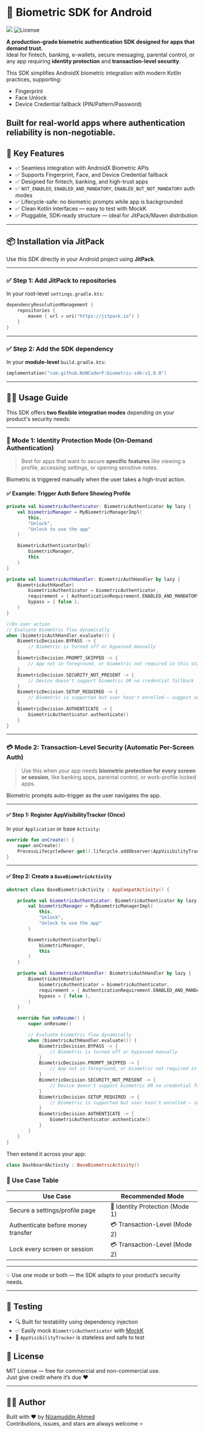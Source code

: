 # 🔐 Biometric SDK for Android

[![](https://jitpack.io/v/NoNCoderF/biometric-sdk.svg)](https://jitpack.io/#NoNCoderF/biometric-sdk)
![License](https://img.shields.io/github/license/NoNCoderF/biometric-sdk)


**A production-grade biometric authentication SDK designed for apps that demand trust.**  
Ideal for fintech, banking, e-wallets, secure messaging, parental control, or any app requiring **identity protection** and **transaction-level security**.

This SDK simplifies AndroidX biometric integration with modern Kotlin practices, supporting:

- Fingerprint
- Face Unlock
- Device Credential fallback (PIN/Pattern/Password)

Built for real-world apps where **authentication reliability is non-negotiable**.
---
## 🚀 Key Features

- ✅ Seamless integration with AndroidX Biometric APIs
- ✅ Supports Fingerprint, Face, and Device Credential fallback
- ✅ Designed for fintech, banking, and high-trust apps
- ✅ `NOT_ENABLED`, `ENABLED_AND_MANDATORY`, `ENABLED_BUT_NOT_MANDATORY` auth modes
- ✅ Lifecycle-safe: no biometric prompts while app is backgrounded
- ✅ Clean Kotlin interfaces — easy to test with MockK
- ✅ Pluggable, SDK-ready structure — ideal for JitPack/Maven distribution

---

## 📦 Installation via JitPack

Use this SDK directly in your Android project using **JitPack**.

---

### ✅ Step 1: Add JitPack to repositories

In your root-level `settings.gradle.kts`:

```kotlin
dependencyResolutionManagement {
    repositories {
        maven { url = uri("https://jitpack.io") }
    }
}
```

---

### ✅ Step 2: Add the SDK dependency

In your **module-level** `build.gradle.kts`:

```kotlin
implementation("com.github.NoNCoderF:biometric-sdk:v1.0.0")
```

---

## 🧑‍💻 Usage Guide

This SDK offers **two flexible integration modes** depending on your product's security needs:

---

### 🔐 Mode 1: Identity Protection Mode (On-Demand Authentication)

> Best for apps that want to secure **specific features** like viewing a profile, accessing settings, or opening sensitive notes.

Biometric is triggered manually when the user takes a high-trust action.

#### ✅ Example: Trigger Auth Before Showing Profile

```kotlin
private val biometricAuthenticator: BiometricAuthenticator by lazy {
    val biometricManager = MyBiometricManagerImpl(
        this,
        "Unlock",
        "Unlock to use the app"
    )

    BiometricAuthenticatorImpl(
        biometricManager,
        this
    )
}

private val biometricAuthHandler: BiometricAuthHandler by lazy {
    BiometricAuthHandler(
        biometricAuthenticator = biometricAuthenticator,
        requirement = { AuthenticationRequirement.ENABLED_AND_MANDATORY },
        bypass = { false },
    )
}

//On user action
// Evaluate biometric flow dynamically
when (biometricAuthHandler.evaluate()) {
    BiometricDecision.BYPASS -> {
        // Biometric is turned off or bypassed manually
    }
    BiometricDecision.PROMPT_SKIPPED -> {
        // App not in foreground, or biometric not required in this state
    }
    BiometricDecision.SECURITY_NOT_PRESENT -> {
        // Device doesn't support biometric OR no credential fallback
    }
    BiometricDecision.SETUP_REQUIRED -> {
        // Biometric is supported but user hasn't enrolled — suggest settings intent
    }
    BiometricDecision.AUTHENTICATE -> {
        biometricAuthenticator.authenticate()
    }
}

```

---

### 💳 Mode 2: Transaction-Level Security (Automatic Per-Screen Auth)

> Use this when your app needs **biometric protection for every screen or session**, like banking apps, parental control, or work-profile locked apps.

Biometric prompts auto-trigger as the user navigates the app.

---

#### ✅ Step 1: Register AppVisibilityTracker (Once)

In your `Application` or base `Activity`:

```kotlin
override fun onCreate() {
    super.onCreate()
    ProcessLifecycleOwner.get().lifecycle.addObserver(AppVisibilityTracker)
}
```

---

#### ✅ Step 2: Create a `BaseBiometricActivity`

```kotlin
abstract class BaseBiometricActivity : AppCompatActivity() {

    private val biometricAuthenticator: BiometricAuthenticator by lazy {
        val biometricManager = MyBiometricManagerImpl(
            this,
            "Unlock",
            "Unlock to use the app"
        )

        BiometricAuthenticatorImpl(
            biometricManager,
            this
        )
    }

    private val biometricAuthHandler: BiometricAuthHandler by lazy {
        BiometricAuthHandler(
            biometricAuthenticator = biometricAuthenticator,
            requirement = { AuthenticationRequirement.ENABLED_AND_MANDATORY },
            bypass = { false },
        )
    }

    override fun onResume() {
        super.onResume()

        // Evaluate biometric flow dynamically
        when (biometricAuthHandler.evaluate()) {
            BiometricDecision.BYPASS -> {
                // Biometric is turned off or bypassed manually
            }
            BiometricDecision.PROMPT_SKIPPED -> {
                // App not in foreground, or biometric not required in this state
            }
            BiometricDecision.SECURITY_NOT_PRESENT -> {
                // Device doesn't support biometric OR no credential fallback
            }
            BiometricDecision.SETUP_REQUIRED -> {
                // Biometric is supported but user hasn't enrolled — suggest settings intent
            }
            BiometricDecision.AUTHENTICATE -> {
                biometricAuthenticator.authenticate()
            }
        }
    }
}
```

Then extend it across your app:

```kotlin
class DashboardActivity : BaseBiometricActivity()
```

### 🧭 Use Case Table

| Use Case                             | Recommended Mode                |
|--------------------------------------|----------------------------------|
| Secure a settings/profile page       | 🔐 Identity Protection (Mode 1)  |
| Authenticate before money transfer   | 💳 Transaction-Level (Mode 2)    |
| Lock every screen or session         | 💳 Transaction-Level (Mode 2)    |

---

💡 Use one mode or both — the SDK adapts to your product’s security needs.

---

## 🧪 Testing

- 🔍 Built for testability using dependency injection
- ✅ Easily mock `BiometricAuthenticator` with [MockK](https://mockk.io)
- 🧼 `AppVisibilityTracker` is stateless and safe to test

## 📜 License

MIT License — free for commercial and non-commercial use.  
Just give credit where it’s due ❤️

---

## 👨‍💻 Author

Built with ❤️ by [Nizamuddin Ahmed](https://github.com/NoNCoderF)  
Contributions, issues, and stars are always welcome ⭐
